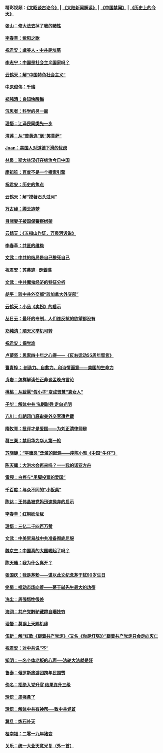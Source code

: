 #### 精彩视频：[《文昭谈古论今》](https://github.com/gfw-breaker/wenzhao/blob/master/README.md?t=01240330) | [《大陆新闻解读》](https://github.com/gfw-breaker/ntdtv-comedy/blob/master/README.md?t=01240330) | [《中国禁闻》](https://github.com/gfw-breaker/ntdtv-news/blob/master/README.md?t=01240330) | [《历史上的今天》](https://github.com/gfw-breaker/today-in-history/blob/master/README.md?t=01240330) 

#### [张山：修大法去掉了我的赌性](../pages/nsc993/n10997702.md?t=01240330) 

#### [李春草：紫阳之歌](../pages/nsc993/n10997679.md?t=01240330) 

#### [祝君安：虞美人 • 中共是坟墓](../pages/nsc993/n10996090.md?t=01240330) 

#### [李志宁：中国是社会主义国家吗？](../pages/nsc993/n10996097.md?t=01240330) 

#### [云鹤天：解“中国特色社会主义”](../pages/nsc993/n10996043.md?t=01240330) 

#### [中原俊伟：千瑞](../pages/nsc993/n10995401.md?t=01240330) 

#### [郑纯清：良知快醒悔](../pages/nsc993/n10995385.md?t=01240330) 

#### [沉思者：科学的另一面](../pages/nsc993/n10996074.md?t=01240330) 

#### [理悟：江泽民同类先一步](../pages/nsc993/n10995378.md?t=01240330) 

#### [清莲：从“苦黄连”到“笑菩萨”](../pages/nsc993/n10995466.md?t=01240330) 

#### [Joan：美国人对道德下滑的忧虑](../pages/nsc993/n10995424.md?t=01240330) 

#### [林泉：斯大林汉奸在统治今日中国](../pages/nsc993/n10995210.md?t=01240330) 

#### [廖祖笙：百度不是一个搜索引擎](../pages/nsc993/n10994961.md?t=01240330) 

#### [祝君安：历史的焦点](../pages/nsc993/n10994925.md?t=01240330) 

#### [云鹤天：解“摸著石头过河”](../pages/nsc993/n10993325.md?t=01240330) 

#### [万古缘：腾云追梦](../pages/nsc993/n10993120.md?t=01240330) 

#### [目睹妻子被国保警察绑架](../pages/nsc993/n10991525.md?t=01240330) 

#### [云鹤天：《五指山作证，万泉河诉说》](../pages/nsc993/n10991603.md?t=01240330) 

#### [李春草：共匪的维稳](../pages/nsc993/n10991348.md?t=01240330) 

#### [文武：中共的结局是自己整死自己](../pages/nsc993/n10989899.md?t=01240330) 

#### [祝君安：苏幕遮 · 走着瞧](../pages/nsc993/n10988901.md?t=01240330) 

#### [文武：中共魔鬼经济的特征分析](../pages/nsc993/n10987387.md?t=01240330) 

#### [胡平：驳中共外交部“驳加拿大外交部”](../pages/nsc993/n10987378.md?t=01240330) 

#### [云鹤天：小品《卖拐》的启示](../pages/nsc993/n10984392.md?t=01240330) 

#### [丛日云：最坏的专制，人们连反抗的欲望都没有](../pages/nsc993/n10984377.md?t=01240330) 

#### [郑纯清：顺天义举机可转](../pages/nsc993/n10984369.md?t=01240330) 

#### [祝君安：保党难](../pages/nsc993/n10984362.md?t=01240330) 

#### [卢蒙坚：思索四十年之心得——《反右运动55周年留言》](../pages/nsc993/n10984355.md?t=01240330) 

#### [曹青桦： 创造力、自愈力、和诗情画意——美国的生命力](../pages/nsc993/n10984216.md?t=01240330) 

#### [贞岩：怎样解读任正非谈孟晚舟言论](../pages/nsc993/n10984650.md?t=01240330) 

#### [桃桃：从跋扈“假小子”变成贤慧“真女人”](../pages/nsc993/n10984416.md?t=01240330) 

#### [子华：解体中共 洗刷耻辱 走向光明](../pages/nsc993/n10984019.md?t=01240330) 

#### [亢川：红朝闭门庭审美外交官遭拦截](../pages/nsc993/n10984050.md?t=01240330) 

#### [隋牧青：批评才是爱国——为刘正清律师辩](../pages/nsc993/n10983057.md?t=01240330) 

#### [蒋三秦：禁用华为华人第一枪](../pages/nsc993/n10982973.md?t=01240330) 

#### [苏晓康：“平庸恶”泛滥的起源——序陈小雅《中国“牛仔”》](../pages/nsc993/n10982008.md?t=01240330) 

#### [陈天庸：大洪水会再来吗？一一我的诺亚方舟](../pages/nsc993/n10981086.md?t=01240330) 

#### [雷颐：白桦与“用脚投票的爱国”](../pages/nsc993/n10981048.md?t=01240330) 

#### [千百度：与众不同的“小饭桌”](../pages/nsc993/n10978639.md?t=01240330) 

#### [陈达：王伟晶被党妈迅速抛弃的启示](../pages/nsc993/n10976450.md?t=01240330) 

#### [李春草：红朝妖法赋](../pages/nsc993/n10976387.md?t=01240330) 

#### [理悟：三亿二千四百万赞](../pages/nsc993/n10975966.md?t=01240330) 

#### [文武：中美贸易战中共准备彻底屈服](../pages/nsc993/n10974571.md?t=01240330) 

#### [魏京生：中国真的大国崛起了吗？](../pages/nsc993/n10974530.md?t=01240330) 

#### [陈天庸：我为什么离开？](../pages/nsc993/n10974493.md?t=01240330) 

#### [张国庆：我是茅粉——谨以此文纪念茅于轼90岁生日](../pages/nsc993/n10974477.md?t=01240330) 

#### [笑蜀：推动市场向善——茅于轼先生最大的功德](../pages/nsc993/n10974451.md?t=01240330) 

#### [洗尘：周强悟性很差](../pages/nsc993/n10973701.md?t=01240330) 

#### [海网：共产党黔驴藏蹄自曝技穷](../pages/nsc993/n10969562.md?t=01240330) 

#### [理悟：莫误上天赐机缘](../pages/nsc993/n10969514.md?t=01240330) 

#### [伍新：解“红歌《跟着共产党走》（又名《你是灯塔》）”跟着共产党走只会走向灭亡](../pages/nsc993/n10969074.md?t=01240330) 

#### [祝君安：对中共说“不”](../pages/nsc993/n10968464.md?t=01240330) 

#### [知明：一名个体老板的心声──法轮大法就是好](../pages/nsc993/n10967473.md?t=01240330) 

#### [鲁泰：俄罗斯旅游团跨年民国赞](../pages/nsc993/n10967035.md?t=01240330) 

#### [佚名：拒绝入党升官  结果连升三级](../pages/nsc993/n10965069.md?t=01240330) 

#### [理悟：周强悬了](../pages/nsc993/n10965044.md?t=01240330) 

#### [理悟：解体中共有神帮──致中共党首](../pages/nsc993/n10963824.md?t=01240330) 

#### [冀旦：炼石补天](../pages/nsc993/n10963818.md?t=01240330) 

#### [桂南福：二零一九年猪变](../pages/nsc993/n10963774.md?t=01240330) 

#### [关乐：统一大业天意光复（外一首）](../pages/nsc993/n10963765.md?t=01240330) 

